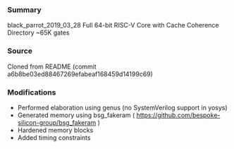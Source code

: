 ### Summary
black_parrot_2019_03_28 Full 64-bit RISC-V Core with Cache Coherence Directory  ~65K gates

### Source
Cloned from README (commit a6b8be03ed88467269efabeaf168459d14199c69)

### Modifications
- Performed elaboration using genus (no SystemVerilog support in yosys)
- Generated memory using bsg_fakeram ( https://github.com/bespoke-silicon-group/bsg_fakeram )
- Hardened memory blocks
- Added timing constraints